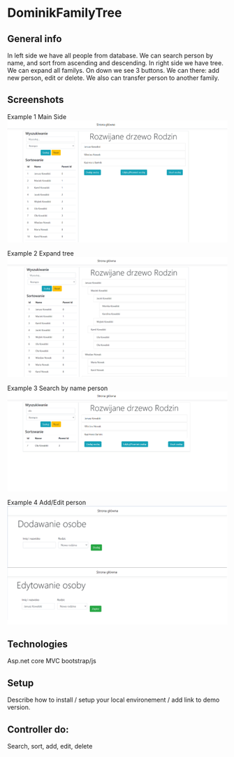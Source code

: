 # DominikFamilyTree

## General info
In left side we have all people from database. We can search person by name, and sort from ascending and descending.
In right side we have tree. We can expand all familys.
On down we see 3 buttons. We can there: add new person, edit or delete. We also can transfer person to another family. 

## Screenshots
Example 1 Main Side
![Example screenshot](./img/Main.png)

Example 2 Expand tree
![Example screenshot](./img/expand.png)

Example 3 Search by name person
![Example screenshot](./img/searchbyname.png)

Example 4 Add/Edit person
![Example screenshot](./img/AddEdit.png)

## Technologies
Asp.net core MVC
bootstrap/js

## Setup
Describe how to install / setup your local environement / add link to demo version.

## Controller do:
Search, sort, add, edit, delete
